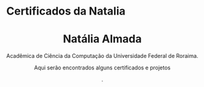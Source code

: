 # Certificados da Natalia
<!DOCTYPE html>
<html>
<body>

<center><h1>Natália Almada</h1>
<center><p>Acadêmica de Ciência da Computação da Universidade Federal de Roraima.
<center><p>Aqui serão encontrados alguns certificados e projetos</p>.</p>

</body>
</html>
